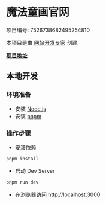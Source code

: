 # 魔法童画官网

项目编号: 7526738682495254810

本项目是由 [网站开发专家](https://space.coze.cn/) 创建.

[**项目地址**](https://space.coze.cn/task/7526738682495254810)

## 本地开发

### 环境准备

- 安装 [Node.js](https://nodejs.org/en)
- 安装 [pnpm](https://pnpm.io/installation)

### 操作步骤

- 安装依赖

```sh
pnpm install
```

- 启动 Dev Server

```sh
pnpm run dev
```

- 在浏览器访问 http://localhost:3000

